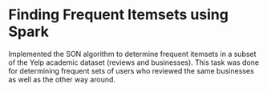 # Finding Frequent Itemsets using Spark

Implemented the SON algorithm to determine frequent itemsets in a subset of the Yelp academic dataset (reviews and businesses). This task was done for determining frequent sets of users who reviewed the same businesses as well as the other way around.